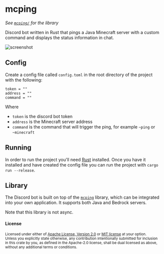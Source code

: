 # mcping

_See [`mcping/`](mcping) for the library_

Discord bot written in Rust that pings a Java Minecraft server with a custom command and displays the status information in chat.

![screenshot](screenshot.png)

## Config

Create a config file called `config.toml` in the root directory of the project with the following:

```
token = ""
address = ""
command = ""
```

Where
- `token` is the discord bot token
- `address` is the Minecraft server address
- `command` is the command that will trigger the ping, for example `~ping` or `~minecraft`

## Running

In order to run the project you'll need [Rust](https://www.rust-lang.org/) installed. Once you have it installed and have created the config file you can run the project with `cargo run --release`.

## Library

The Discord bot is built on top of the [`mcping`](mcping) library, which can be integrated into your own application. It supports both Java and Bedrock servers.

Note that this library is not async.

#### License

<sup>
Licensed under either of <a href="LICENSE-APACHE">Apache License, Version
2.0</a> or <a href="LICENSE-MIT">MIT license</a> at your option.
</sup>

<br>

<sub>
Unless you explicitly state otherwise, any contribution intentionally submitted
for inclusion in this crate by you, as defined in the Apache-2.0 license, shall
be dual licensed as above, without any additional terms or conditions.
</sub>
